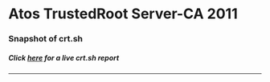 # Atos TrustedRoot Server-CA 2011
### Snapshot of crt.sh
##### Click [here](https://crt.sh/?q=737C6F64FC288E8AD66FB4AE1FB6A89335D2141D344F786523FF006D82A56340) for a live crt.sh report

---
